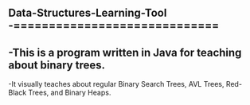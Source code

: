 Data-Structures-Learning-Tool		
-=============================		
-		
-This is a program written in Java for teaching about binary trees.		
-		
-It visually teaches about regular Binary Search Trees, AVL Trees, Red-Black Trees, and Binary Heaps.

